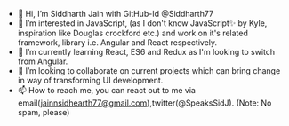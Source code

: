 - 👋 Hi, I’m Siddharth Jain with GitHub-Id @Siddharth77
- 👀 I’m interested in JavaScript, (as I don't know JavaScript✨ by Kyle, inspiration like Douglas crockford etc.) and work on it's related framework, library i.e. Angular and React respectively.
- 🌱 I’m currently learning React, ES6 and Redux as I'm looking to switch from Angular. 
- 💞️ I’m looking to collaborate on current projects which can bring change in way of transforming UI development.
- 📫 How to reach me, you can react out to me via email(jainnsidhearth77@gmail.com),twitter(@SpeaksSidJ). (Note: No spam, please) 
